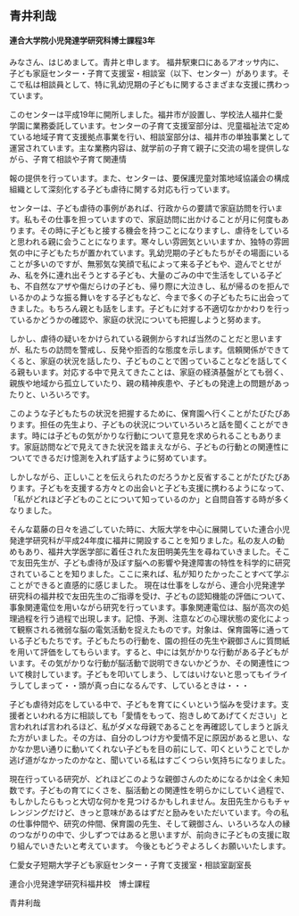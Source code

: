 ## 青井利哉

#### 連合大学院小児発達学研究科博士課程3年

みなさん、はじめまして。青井と申します。
福井駅東口にあるアオッサ内に、子ども家庭センター・子育て支援室・相談室（以下、センター）があります。そこで私は相談員として、特に乳幼児期の子どもに関するさまざまな支援に携わっています。

このセンターは平成19年に開所しました。福井市が設置し、学校法人福井仁愛学園に業務委託しています。センターの子育て支援室部分は、児童福祉法で定めている地域子育て支援拠点事業を行い、相談室部分は、福井市の単独事業として運営されています。主な業務内容は、就学前の子育て親子に交流の場を提供しながら、子育て相談や子育て関連情

報の提供を行っています。また、センターは、要保護児童対策地域協議会の構成組織として深刻化する子ども虐待に関する対応も行っています。

センターは、子ども虐待の事例があれば、行政からの要請で家庭訪問を行います。私もその仕事を担っていますので、家庭訪問に出かけることが月に何度もあります。その時に子どもと接する機会を持つことになりますし、虐待をしていると思われる親に会うことになります。寒々しい雰囲気といいますか、独特の雰囲気の中に子どもたちが置かれています。乳幼児期の子どもたちがその場面にいることが多いのですが、無邪気な笑顔で私によって来る子どもや、遊んでとせがみ、私を外に連れ出そうとする子ども、大量のごみの中で生活をしている子ども、不自然なアザや傷だらけの子ども、帰り際に大泣きし、私が帰るのを拒んでいるかのような振る舞いをする子どもなど、今まで多くの子どもたちに出会ってきました。もちろん親とも話をします。子どもに対する不適切なかかわりを行っているかどうかの確認や、家庭の状況についても把握しようと努めます。

しかし、虐待の疑いをかけられている親側からすれば当然のことだと思いますが、私たちの訪問を警戒し、反発や拒否的な態度を示します。信頼関係ができてくると、家庭の状況を話したり、子どものことで困っていることなどを話してくる親もいます。対応する中で見えてきたことは、家庭の経済基盤がとても弱く、親族や地域から孤立していたり、親の精神疾患や、子どもの発達上の問題があったりと、いろいろです。

このような子どもたちの状況を把握するために、保育園へ行くことがたびたびあります。担任の先生より、子どもの状況についていろいろと話を聞くことができます。時には子どもの気がかりな行動について意見を求められることもあります。家庭訪問などで見えてきた状況を踏まえながら、子どもの行動との関連性についてできるだけ憶測を入れず話すように努めています。

しかしながら、正しいことを伝えられたのだろうかと反省することがたびたびあります。子どもを支援する方々との出会いと子ども支援に携わるようになって、「私がどれほど子どものことについて知っているのか」と自問自答する時が多くなりました。

そんな葛藤の日々を過ごしていた時に、大阪大学を中心に展開していた連合小児発達学研究科が平成24年度に福井に開設することを知りました。私の友人の勧めもあり、福井大学医学部に着任された友田明美先生を尋ねていきました。そこで友田先生が、子ども虐待が及ぼす脳への影響や発達障害の特性を科学的に研究されていることを知りました。ここに来れば、私が知りたかったことすべて学ぶことができると直感的に感じました。
現在は仕事をしながら、連合小児発達学研究科の福井校で友田先生のご指導を受け、子どもの認知機能の評価について、事象関連電位を用いながら研究を行っています。事象関連電位は、脳が高次の処理過程を行う過程で出現します。記憶、予測、注意などの心理状態の変化によって観察される微弱な脳の電気活動を捉えたものです。対象は、保育園等に通っている子どもたちです。子どもたちの行動を、園の担任の先生や親御さんに質問紙を用いて評価をしてもらいます。すると、中には気がかりな行動がある子どもがいます。その気がかりな行動が脳活動で説明できないかどうか、その関連性について検討しています。子どもを叩いてしまう、してはいけないと思ってもイライラしてしまって・・頭が真っ白になるんです、しているときは・・・

子ども虐待対応をしている中で、子どもを育てにくいという悩みを受けます。支援者といわれる方に相談しても「愛情をもって、抱きしめてあげてください」と言われれば言われるほど、私がダメな母親であることを再確認してしまうと訴えた方がいました。その方は、自分のしつけ方や愛情不足に原因があると思い、なかなか思い通りに動いてくれない子どもを目の前にして、叩くということでしか逃げ道がなかったのかなと、聞いている私はすごくつらい気持ちになりました。

現在行っている研究が、どれほどこのような親御さんのためになるかは全く未知数です。子どもの育てにくさを、脳活動との関連性を明らかにしていく過程で、もしかしたらもっと大切な何かを見つけるかもしれません。友田先生からもチャレンジングだけど、きっと意味があるはずだと励みをいただいています。今の私の仕事仲間や、研究の仲間、保育園の先生、そして親御さん、いろいろな人の縁のつながりの中で、少しずつではあると思いますが、前向きに子どもの支援に取り組んでいきたいと考えています。
今後ともどうぞよろしくお願いいたします。

仁愛女子短期大学子ども家庭センター・子育て支援室・相談室副室長

連合小児発達学研究科福井校　博士課程

青井利哉
